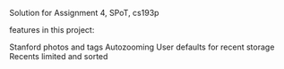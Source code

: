 Solution for Assignment 4, SPoT, cs193p

features in this project:

Stanford photos and tags
Autozooming
User defaults for recent storage
Recents limited and sorted
